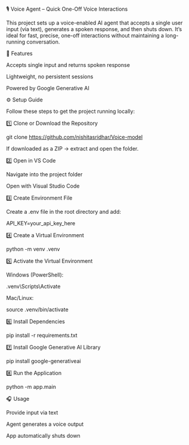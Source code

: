 🎙️ Voice Agent – Quick One-Off Voice Interactions

This project sets up a voice-enabled AI agent that accepts a single user input (via text), generates a spoken response, and then shuts down.
It’s ideal for fast, precise, one-off interactions without maintaining a long-running conversation.

🚀 Features

Accepts single input and returns spoken response

Lightweight, no persistent sessions

Powered by Google Generative AI

⚙️ Setup Guide

Follow these steps to get the project running locally:

1️⃣ Clone or Download the Repository

git clone https://github.com/nishitasridhar/Voice-model


If downloaded as a ZIP → extract and open the folder.

2️⃣ Open in VS Code

Navigate into the project folder

Open with Visual Studio Code

3️⃣ Create Environment File

Create a .env file in the root directory and add:

API_KEY=your_api_key_here

4️⃣ Create a Virtual Environment

python -m venv .venv

5️⃣ Activate the Virtual Environment

Windows (PowerShell):

.venv\Scripts\Activate


Mac/Linux:

source .venv/bin/activate

6️⃣ Install Dependencies

pip install -r requirements.txt

7️⃣ Install Google Generative AI Library

pip install google-generativeai

8️⃣ Run the Application

python -m app.main

🎧 Usage

Provide input via text

Agent generates a voice output

App automatically shuts down

